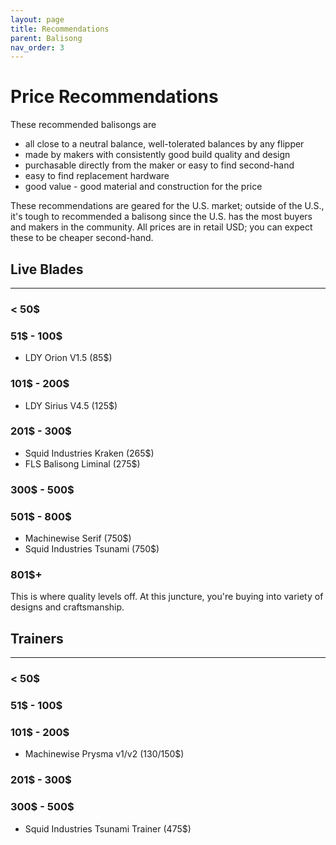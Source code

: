 ```yaml
---
layout: page
title: Recommendations
parent: Balisong
nav_order: 3
---
```


# Price Recommendations
These recommended balisongs are 

- all close to a neutral balance, well-tolerated balances by any flipper
- made by makers with consistently good build quality and design
- purchasable directly from the maker or easy to find second-hand
- easy to find replacement hardware
- good value - good material and construction for the price

These recommendations are geared for the U.S. market; outside of the U.S., it's tough to recommended a balisong since the U.S. has the most buyers and makers in the community. All prices are in retail USD; you can expect these to be cheaper second-hand.

## Live Blades
---
### < 50$

### 51$ - 100$
- LDY Orion V1.5 (85$)

### 101$ - 200$
- LDY Sirius V4.5 (125$)

### 201$ - 300$
- Squid Industries Kraken (265$)
- FLS Balisong Liminal (275$)

### 300$ - 500$

### 501$ - 800$
- Machinewise Serif (750$)
- Squid Industries Tsunami (750$)

### 801$+
This is where quality levels off. At this juncture, you're buying into variety of designs and craftsmanship.

## Trainers
---
### < 50$

### 51$ - 100$

### 101$ - 200$
- Machinewise Prysma v1/v2 (130/150$)

### 201$ - 300$

### 300$ - 500$
- Squid Industries Tsunami Trainer (475$)
